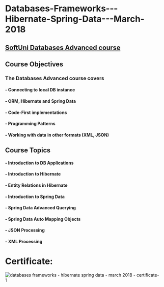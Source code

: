 # Databases-Frameworks---Hibernate-Spring-Data---March-2018
## [SoftUni Databases Advanced course](https://softuni.bg/trainings/1847/databases-frameworks-hibernate-and-spring-data-march-2018)

## Course Objectives
### The Databases Advanced course covers
#### - Connecting to local DB instance
#### - ORM, Hibernate and Spring Data
#### - Code-First implementations
#### - Programming Patterns
#### - Working with data in other formats (XML, JSON)

## Course Topics
#### - Introduction to DB Applications
#### - Introduction to Hibernate
#### - Entity Relations in Hibernate
#### - Introduction to Spring Data
#### - Spring Data Advanced Querying
#### - Spring Data Auto Mapping Objects
#### - JSON Processing
#### - XML Processing

# Certificate:

![databases frameworks - hibernate spring data - march 2018 - certificate-1](https://user-images.githubusercontent.com/16088420/40017913-7661c8f0-57c3-11e8-9f32-c6f4604e15c6.jpg)
